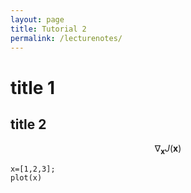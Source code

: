 ```yaml
---
layout: page
title: Tutorial 2
permalink: /lecturenotes/
---
```



# title 1



## title 2

$$ \nabla_\boldsymbol{x} J(\boldsymbol{x}) $$


```
x=[1,2,3];
plot(x)
```